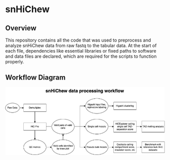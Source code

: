 # snHiChew

## Overview
This repository contains all the code that was used to preprocess and analyze snHiChew data from raw fastq to the tabular data. At the start of each file, dependencies like essential libraries or fixed paths to software and data files are declared, which are required for the scripts to function properly.

## Workflow Diagram
![alt text](https://github.com/genometube/snHiChew/blob/main/snHiChew.jpg?raw=true)

